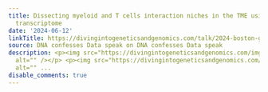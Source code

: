 ```yaml
---
title: Dissecting myeloid and T cells interaction niches in the TME using spatial
  transcriptome
date: '2024-06-12'
linkTitle: https://divingintogeneticsandgenomics.com/talk/2024-boston-genomics-festival-monkeybread/
source: DNA confesses Data speak on DNA confesses Data speak
description: <p><img src="https://divingintogeneticsandgenomics.com/img/FOG2.jpeg"
  alt="" /></p> <p><img src="https://divingintogeneticsandgenomics.com/img/FOG.jpeg"
  alt="" ...
disable_comments: true
---
```

<p><img src="https://divingintogeneticsandgenomics.com/img/FOG2.jpeg" alt="" /></p> <p><img src="https://divingintogeneticsandgenomics.com/img/FOG.jpeg" alt="" ...